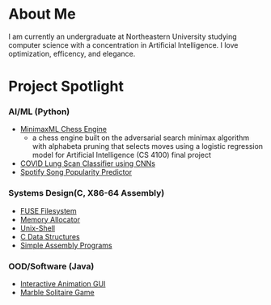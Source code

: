 # About Me
 I am currently an undergraduate at Northeastern University studying computer science with a concentration in Artificial Intelligence. I love optimization, efficency, and elegance. 

# Project Spotlight

### AI/ML (Python)
  - [MinimaxML Chess Engine](https://github.com/sam-zlota/chess-engine)
    - a chess engine built on the adversarial search minimax algorithm with alphabeta pruning that selects moves using a logistic regression model for Artificial Intelligence (CS 4100) final project
  - [COVID Lung Scan Classifier using CNNs](https://github.com/sam-zlota/covid-lung-scan-classifer)
  - [Spotify Song Popularity Predictor](https://github.com/sam-zlota/spotify-song-popularity-predictor)
### Systems Design(C, X86-64 Assembly)
  - [FUSE Filesystem](https://github.com/sam-zlota/filesystem)
  - [Memory Allocator](https://github.com/sam-zlota/Memory-Allocator)
  - [Unix-Shell](https://github.com/sam-zlota/unix-shell)
  - [C Data Structures](https://github.com/sam-zlota/data-strcutures)
  - [Simple Assembly Programs](https://github.com/sam-zlota/assembly-programs)
### OOD/Software (Java)
  - [Interactive Animation GUI](https://github.com/sam-zlota/animation-gui)
  - [Marble Solitaire Game](https://github.com/sam-zlota/marble-solitaire)



<!--
**sam-zlota/sam-zlota** is a ✨ _special_ ✨ repository because its `README.md` (this file) appears on your GitHub profile.

Here are some ideas to get you started:

- 🔭 I’m currently working on ...
- 🌱 I’m currently learning ...
- 👯 I’m looking to collaborate on ...
- 🤔 I’m looking for help with ...
- 💬 Ask me about ...
- 📫 How to reach me: ...
- 😄 Pronouns: ...
- ⚡ Fun fact: ...
-->
